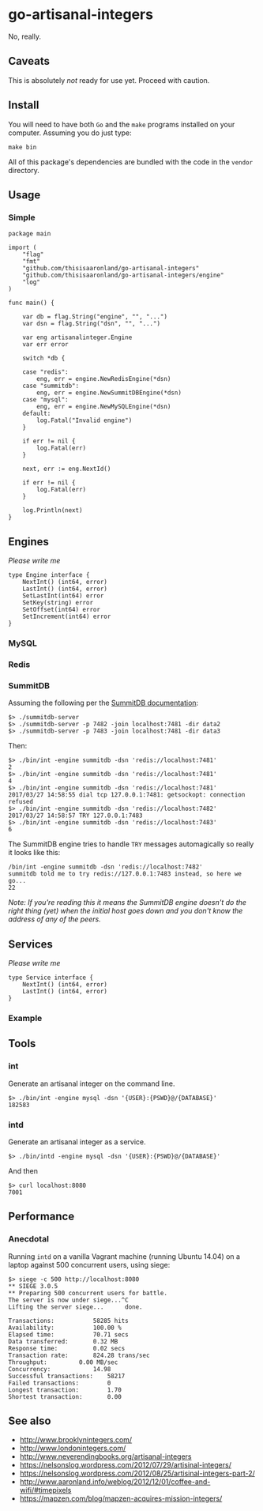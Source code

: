 # go-artisanal-integers

No, really.

## Caveats

This is absolutely _not_ ready for use yet. Proceed with caution.

## Install

You will need to have both `Go` and the `make` programs installed on your computer. Assuming you do just type:

```
make bin
```

All of this package's dependencies are bundled with the code in the `vendor` directory.

## Usage

### Simple

```
package main

import (
	"flag"
	"fmt"
	"github.com/thisisaaronland/go-artisanal-integers"
	"github.com/thisisaaronland/go-artisanal-integers/engine"
	"log"
)

func main() {

	var db = flag.String("engine", "", "...")
	var dsn = flag.String("dsn", "", "...")

	var eng artisanalinteger.Engine
	var err error

	switch *db {

	case "redis":
		eng, err = engine.NewRedisEngine(*dsn)
	case "summitdb":
		eng, err = engine.NewSummitDBEngine(*dsn)
	case "mysql":
		eng, err = engine.NewMySQLEngine(*dsn)
	default:
		log.Fatal("Invalid engine")
	}

	if err != nil {
		log.Fatal(err)
	}

	next, err := eng.NextId()

	if err != nil {
		log.Fatal(err)
	}

	log.Println(next)
}
```

## Engines

_Please write me_

```
type Engine interface {
	NextInt() (int64, error)
	LastInt() (int64, error)
	SetLastInt(int64) error
	SetKey(string) error
	SetOffset(int64) error
	SetIncrement(int64) error
}
```

### MySQL

### Redis

### SummitDB

Assuming the following per the [SummitDB documentation](https://github.com/tidwall/summitdb#getting-started):

```
$> ./summitdb-server
$> ./summitdb-server -p 7482 -join localhost:7481 -dir data2
$> ./summitdb-server -p 7483 -join localhost:7481 -dir data3
```

Then:

```
$> ./bin/int -engine summitdb -dsn 'redis://localhost:7481'
2
$> ./bin/int -engine summitdb -dsn 'redis://localhost:7481'
4
$> ./bin/int -engine summitdb -dsn 'redis://localhost:7481'
2017/03/27 14:58:55 dial tcp 127.0.0.1:7481: getsockopt: connection refused
$> ./bin/int -engine summitdb -dsn 'redis://localhost:7482'
2017/03/27 14:58:57 TRY 127.0.0.1:7483
$> ./bin/int -engine summitdb -dsn 'redis://localhost:7483'
6
```

The SummitDB engine tries to handle `TRY` messages automagically so really it looks like this:

```
/bin/int -engine summitdb -dsn 'redis://localhost:7482'
summitdb told me to try redis://127.0.0.1:7483 instead, so here we go...
22
```

_Note: If you're reading this it means the SummitDB engine doesn't do the right thing (yet) when the initial host goes down and you don't know the address of any of the peers._

## Services

_Please write me_

```
type Service interface {
	NextInt() (int64, error)
	LastInt() (int64, error)
}
```

### Example

## Tools

### int

Generate an artisanal integer on the command line.

```
$> ./bin/int -engine mysql -dsn '{USER}:{PSWD}@/{DATABASE}'
182583
```

### intd

Generate an artisanal integer as a service.

```
$> ./bin/intd -engine mysql -dsn '{USER}:{PSWD}@/{DATABASE}'
```

And then

```
$> curl localhost:8080
7001
```

## Performance

### Anecdotal

Running `intd` on a vanilla Vagrant machine (running Ubuntu 14.04) on a laptop against 500 concurrent users, using siege:

```
$> siege -c 500 http://localhost:8080
** SIEGE 3.0.5
** Preparing 500 concurrent users for battle.
The server is now under siege...^C
Lifting the server siege...      done.

Transactions:			58285 hits
Availability:			100.00 %
Elapsed time:			70.71 secs
Data transferred:		0.32 MB
Response time:			0.02 secs
Transaction rate:		824.28 trans/sec
Throughput:			0.00 MB/sec
Concurrency:			14.98
Successful transactions:	58217
Failed transactions:		0
Longest transaction:		1.70
Shortest transaction:		0.00
```

## See also

* http://www.brooklynintegers.com/
* http://www.londonintegers.com/
* http://www.neverendingbooks.org/artisanal-integers
* https://nelsonslog.wordpress.com/2012/07/29/artisinal-integers/
* https://nelsonslog.wordpress.com/2012/08/25/artisinal-integers-part-2/
* http://www.aaronland.info/weblog/2012/12/01/coffee-and-wifi/#timepixels
* https://mapzen.com/blog/mapzen-acquires-mission-integers/